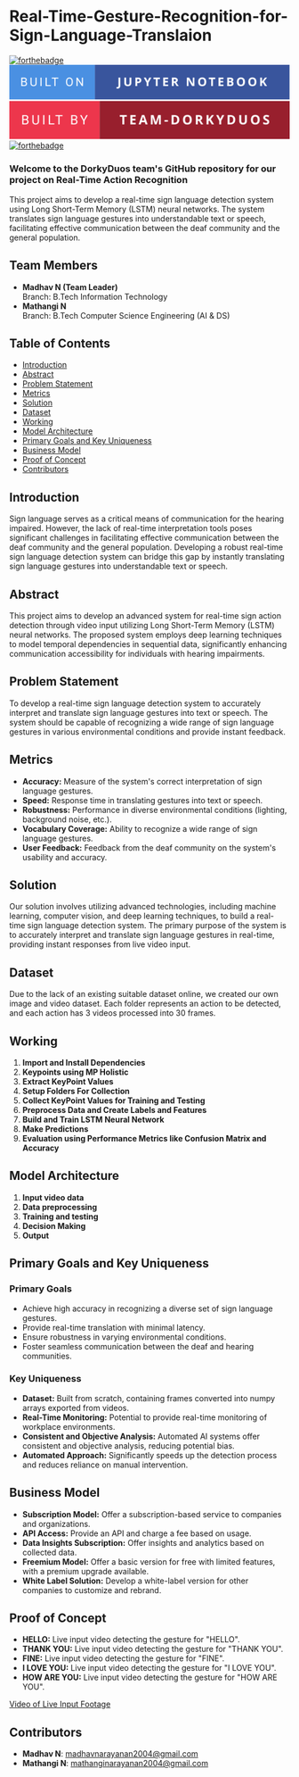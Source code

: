 # Real-Time-Gesture-Recognition-for-Sign-Language-Translaion
[![forthebadge](https://forthebadge.com/images/badges/made-with-python.svg)](https://forthebadge.com) 
![custom-badge](https://raw.githubusercontent.com/mxdyyy/badge/7bbc06cca83b680ed421674221d629ebd9eab43f/built-on-jupyter-notebook.svg)
![custom-badge](https://raw.githubusercontent.com/mxdyyy/badge/e283407160e7c08b17db40211c9418f2a41807a7/built-by-team-dorkyduos%20(1).svg)
[![forthebadge](https://forthebadge.com/images/badges/built-with-love.svg)](https://forthebadge.com)
### Welcome to the DorkyDuos team's GitHub repository for our project on Real-Time Action Recognition
This project aims to develop a real-time sign language detection system using Long Short-Term Memory (LSTM) neural networks. The system translates sign language gestures into understandable text or speech, facilitating effective communication between the deaf community and the general population.

## Team Members
- **Madhav N (Team Leader)**  
  Branch: B.Tech Information Technology
- **Mathangi N**  
  Branch: B.Tech Computer Science Engineering (AI & DS)

## Table of Contents
- [Introduction](#introduction)
- [Abstract](#abstract)
- [Problem Statement](#problem-statement)
- [Metrics](#metrics)
- [Solution](#solution)
- [Dataset](#dataset)
- [Working](#working)
- [Model Architecture](#model-architecture)
- [Primary Goals and Key Uniqueness](#primary-goals-and-key-uniqueness)
- [Business Model](#business-model)
- [Proof of Concept](#proof-of-concept)
- [Contributors](#contributors)

## Introduction
Sign language serves as a critical means of communication for the hearing impaired. However, the lack of real-time interpretation tools poses significant challenges in facilitating effective communication between the deaf community and the general population. Developing a robust real-time sign language detection system can bridge this gap by instantly translating sign language gestures into understandable text or speech.

## Abstract
This project aims to develop an advanced system for real-time sign action detection through video input utilizing Long Short-Term Memory (LSTM) neural networks. The proposed system employs deep learning techniques to model temporal dependencies in sequential data, significantly enhancing communication accessibility for individuals with hearing impairments.

## Problem Statement
To develop a real-time sign language detection system to accurately interpret and translate sign language gestures into text or speech. The system should be capable of recognizing a wide range of sign language gestures in various environmental conditions and provide instant feedback.

## Metrics
- **Accuracy:** Measure of the system's correct interpretation of sign language gestures.
- **Speed:** Response time in translating gestures into text or speech.
- **Robustness:** Performance in diverse environmental conditions (lighting, background noise, etc.).
- **Vocabulary Coverage:** Ability to recognize a wide range of sign language gestures.
- **User Feedback:** Feedback from the deaf community on the system's usability and accuracy.

## Solution
Our solution involves utilizing advanced technologies, including machine learning, computer vision, and deep learning techniques, to build a real-time sign language detection system. The primary purpose of the system is to accurately interpret and translate sign language gestures in real-time, providing instant responses from live video input.

## Dataset
Due to the lack of an existing suitable dataset online, we created our own image and video dataset. Each folder represents an action to be detected, and each action has 3 videos processed into 30 frames.

## Working
1. **Import and Install Dependencies**
2. **Keypoints using MP Holistic**
3. **Extract KeyPoint Values**
4. **Setup Folders For Collection**
5. **Collect KeyPoint Values for Training and Testing**
6. **Preprocess Data and Create Labels and Features**
7. **Build and Train LSTM Neural Network**
8. **Make Predictions**
9. **Evaluation using Performance Metrics like Confusion Matrix and Accuracy**

## Model Architecture
1. **Input video data**
2. **Data preprocessing**
3. **Training and testing**
4. **Decision Making**
5. **Output**

## Primary Goals and Key Uniqueness
### Primary Goals
- Achieve high accuracy in recognizing a diverse set of sign language gestures.
- Provide real-time translation with minimal latency.
- Ensure robustness in varying environmental conditions.
- Foster seamless communication between the deaf and hearing communities.

### Key Uniqueness
- **Dataset:** Built from scratch, containing frames converted into numpy arrays exported from videos.
- **Real-Time Monitoring:** Potential to provide real-time monitoring of workplace environments.
- **Consistent and Objective Analysis:** Automated AI systems offer consistent and objective analysis, reducing potential bias.
- **Automated Approach:** Significantly speeds up the detection process and reduces reliance on manual intervention.

## Business Model
- **Subscription Model:** Offer a subscription-based service to companies and organizations.
- **API Access:** Provide an API and charge a fee based on usage.
- **Data Insights Subscription:** Offer insights and analytics based on collected data.
- **Freemium Model:** Offer a basic version for free with limited features, with a premium upgrade available.
- **White Label Solution:** Develop a white-label version for other companies to customize and rebrand.

## Proof of Concept
- **HELLO:** Live input video detecting the gesture for "HELLO".
- **THANK YOU:** Live input video detecting the gesture for "THANK YOU".
- **FINE:** Live input video detecting the gesture for "FINE".
- **I LOVE YOU:** Live input video detecting the gesture for "I LOVE YOU".
- **HOW ARE YOU:** Live input video detecting the gesture for "HOW ARE YOU".

[Video of Live Input Footage](https://drive.google.com/file/d/1NYw3qUR5ls4kRQBDCiF9f4NdSBRBNVVt/view?usp=sharing)

## Contributors
- **Madhav N**: [madhavnarayanan2004@gmail.com](mailto:madhavnarayanan2004@gmail.com)
- **Mathangi N**: [mathanginarayanan2004@gmail.com](mailto:mathanginarayanan2004@gmail.com)
